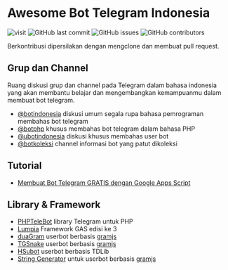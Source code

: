 # Awesome Bot Telegram Indonesia

![visit](https://badges.pufler.dev/visits/telegrambotindonesia/awesome-bot-telegram-indonesia) ![GitHub last commit](https://img.shields.io/github/last-commit/telegrambotindonesia/awesome-bot-telegram-indonesia) ![GitHub issues](https://img.shields.io/github/issues/telegrambotindonesia/awesome-bot-telegram-indonesia) ![GitHub contributors](https://img.shields.io/github/contributors/telegrambotindonesia/awesome-bot-telegram-indonesia)

Berkontribusi dipersilakan dengan mengclone dan membuat pull request.

## Grup dan Channel

Ruang diskusi grup dan channel pada Telegram dalam bahasa indonesia yang akan membantu belajar dan mengembangkan kemampuanmu dalam membuat bot telegram.

- [@botindonesia](https://t.me/botindonesia) diskusi umum segala rupa bahasa pemrograman membahas bot telegram
- [@botphp](https://t.me/botphp) khusus membahas bot telegram dalam bahasa PHP
- [@ubotindonesia](https://t.me/ubotindonesia) diskusi khusus membahas user bot
- [@botkoleksi](https://t.me/botkoleksi) channel informasi bot yang patut dikoleksi

## Tutorial

- [Membuat Bot Telegram GRATIS dengan Google Apps Script](https://s.id/gasbot)


## Library & Framework

- [PHPTeleBot](https://github.com/radyakaze/phptelebot) library Telegram untuk PHP
- [Lumpia](https://lumpia.js.org) Framework GAS edisi ke 3
- [duaGram](https://github.com/ubotindonesia/duagram) userbot berbasis [gramjs]
- [TGSnake](https://github.com/butthx/tgsnake) userbot berbasis [gramjs]
- [HSubot](https://github.com/banghasan/hsubot) userbot berbasis TDLib
- [String Generator](https://telegram.banghasan.com/ubotstring/) untuk userbot berbasis [gramjs]



[gramjs]: https://github.com/gram-js/gramjs